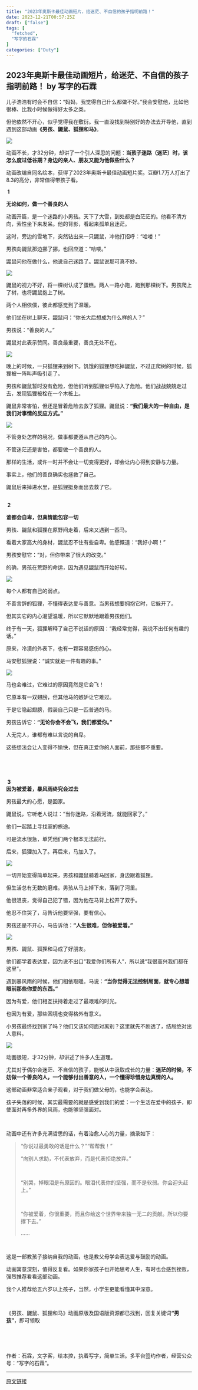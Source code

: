 ```yaml
---
title: "2023年奥斯卡最佳动画短片，给迷茫、不自信的孩子指明前路！"
date: 2023-12-21T00:57:25Z
draft: ["false"]
tags: [
  "fetched",
  "写字的石霖"
]
categories: ["Duty"]
---
```

2023年奥斯卡最佳动画短片，给迷茫、不自信的孩子指明前路！ by 写字的石霖
------
<div><p><span>儿子浩浩有时会不自信：“妈妈，我觉得自己什么都做不好。”我会安慰他，比如他很棒、比我小时候做得好太多之类。<br></span></p><p><span>但他依然不开心，似乎觉得我在敷衍。我一直没找到特别好的办法去开导他，直到遇到这部动画<strong>《男孩、鼹鼠、狐狸和马》</strong>。</span><p></p></p><p><img data-imgfileid="100007257" data-ratio="1.5" data-s="300,640" data-src="https://mmbiz.qpic.cn/mmbiz_jpg/qaiafK0AgI8jxjCbekUUhgic4mxXjX6e6TqYJlvSCxPJpKX0jWDObb6SuPIMMaukaeLjJJ8SG6oZZGRFBAAEyicDQ/640?wx_fmt=jpeg&amp;from=appmsg" data-type="jpeg" data-w="1080" src="https://mmbiz.qpic.cn/mmbiz_jpg/qaiafK0AgI8jxjCbekUUhgic4mxXjX6e6TqYJlvSCxPJpKX0jWDObb6SuPIMMaukaeLjJJ8SG6oZZGRFBAAEyicDQ/640?wx_fmt=jpeg&amp;from=appmsg"></p><p><span>动画不长，才32分钟，却讲了一个引人深思的问题：<strong>当孩子迷路（迷茫）时，该怎么度过低谷期？身边的亲人、朋友又能为他做些什么？</strong></span><p></p></p><p><span>动画改编自同名绘本，<span>获得了2023年奥斯卡最佳动画短片奖。</span>豆瓣1.7万人打出了8.3的高分，非常值得带孩子看。</span><p></p></p><section><span><strong><span> 1 </span></strong></span></section><p><span><strong><span>无论如何，做一个善良的人</span></strong></span><p></p></p><p><span>动画开篇，是一个迷路的小男孩。天下了大雪，到处都是白茫茫的。他看不清方向，索性坐下来发呆。他的背影，看起来孤单且迷茫。</span><p></p></p><p><span>这时，旁边的雪地下，突然钻出来一只鼹鼠，冲他打招呼：“哈喽！”</span><p></p></p><p><span>男孩向鼹鼠那边挪了挪，也回应道：“哈喽。”</span><p></p></p><p><span>鼹鼠问他在做什么，他说自己迷路了。鼹鼠说那可真不妙。</span><p></p></p><p><img data-imgfileid="100007258" data-ratio="0.5417298937784522" data-s="300,640" data-src="https://mmbiz.qpic.cn/mmbiz_png/qaiafK0AgI8jxjCbekUUhgic4mxXjX6e6TSRclyoZ7Nw3ptLleYCv6CbEZMYF0pFIU9sczcicIxN1u1Ujs4mRFuuQ/640?wx_fmt=png&amp;from=appmsg" data-type="png" data-w="659" src="https://mmbiz.qpic.cn/mmbiz_png/qaiafK0AgI8jxjCbekUUhgic4mxXjX6e6TSRclyoZ7Nw3ptLleYCv6CbEZMYF0pFIU9sczcicIxN1u1Ujs4mRFuuQ/640?wx_fmt=png&amp;from=appmsg"></p><p><span>鼹鼠的视力不好，将一棵树认成了蛋糕。两人一路小跑，跑到那棵树下。男孩爬上了树，也将鼹鼠抱上了树。</span><p></p></p><p><span>两个人相依偎，彼此都感觉到了温暖。</span><p></p></p><p><span>他们坐在树上聊天，鼹鼠问：“你长大后想成为什么样的人？”</span><p></p></p><p><span>男孩说：“善良的人。”</span><p></p></p><p><span>鼹鼠对此表示赞同。善良最重要，善良无处不在。</span><p></p></p><p><img data-imgfileid="100007259" data-ratio="0.5555555555555556" data-s="300,640" data-src="https://mmbiz.qpic.cn/mmbiz_png/qaiafK0AgI8jxjCbekUUhgic4mxXjX6e6TbN0RMk9Jgicut7WeJcpkVoMfYS5C2wQmGibVtnnlAGyWoobzRQXHSCDg/640?wx_fmt=png&amp;from=appmsg" data-type="png" data-w="648" src="https://mmbiz.qpic.cn/mmbiz_png/qaiafK0AgI8jxjCbekUUhgic4mxXjX6e6TbN0RMk9Jgicut7WeJcpkVoMfYS5C2wQmGibVtnnlAGyWoobzRQXHSCDg/640?wx_fmt=png&amp;from=appmsg"></p><p><span>晚上的时候，一只狐狸来到树下。饥饿的狐狸想吃掉鼹鼠，不过正爬树的时候，狐狸被一阵叫声吸引走了。</span><p></p></p><p><span>男孩和鼹鼠暂时没有危险，但他们听到狐狸似乎陷入了危险。他们战战兢兢走过去，发现狐狸被栓在一个木桩上。</span><p></p></p><p><span>鼹鼠非常害怕，但还是冒着危险去救了狐狸。鼹鼠说：<strong>“我们最大的一种自由，是我们对事情的反应方式。”</strong></span><p></p></p><p><img data-imgfileid="100007260" data-ratio="0.5510835913312694" data-s="300,640" data-src="https://mmbiz.qpic.cn/mmbiz_png/qaiafK0AgI8jxjCbekUUhgic4mxXjX6e6Tcc2qIWn6oVNf99C4NIjSBQV7ehIojicwRFLWUQyfJ1Jny46wiagrpeng/640?wx_fmt=png&amp;from=appmsg" data-type="png" data-w="646" src="https://mmbiz.qpic.cn/mmbiz_png/qaiafK0AgI8jxjCbekUUhgic4mxXjX6e6Tcc2qIWn6oVNf99C4NIjSBQV7ehIojicwRFLWUQyfJ1Jny46wiagrpeng/640?wx_fmt=png&amp;from=appmsg"></p><p><span>不管身处怎样的境况，做事都要遵从自己的内心。</span></p><p><span>不管迷茫还是害怕，都要做一个善良的人。</span></p><p><span>那</span><span>样的生活，或许一时并不会让一切变得更好，却会让内心得到安静与力量。</span><span></span></p><p><span>事实上，他们的善良确实也拯救了自己。</span></p><p><span>鼹鼠后来掉进水里，是狐狸挺身而出去救了它。</span><p></p></p><p><mpcpc js_editor_cpcad="" src="/cgi-bin/readtemplate?t=tmpl/cpc_tmpl#1703084126093" data-category_id_list="2|24|28|41|47|5|56|6|68" data-id="1703084126093"></mpcpc><span></span></p><section><br></section><section><span><strong><span> 2 </span></strong></span></section><p><span><strong><span>谁都会自卑，但真情能包容一切</span></strong></span></p><p><span>男孩、鼹鼠和狐狸在原野间走着，后来又遇到一匹马。</span><p></p></p><p><span>看着大家高大的身材，鼹鼠忍不住有些自卑。他感慨道：“我好小啊！”</span><p></p></p><p><span>男孩安慰它：“对，但你带来了很大的改变。”</span><p></p></p><p><span>的确，男孩在荒野的命运，因为遇见鼹鼠而开始好转。</span><p></p></p><p><img data-imgfileid="100007261" data-ratio="0.546142208774584" data-s="300,640" data-src="https://mmbiz.qpic.cn/mmbiz_png/qaiafK0AgI8jxjCbekUUhgic4mxXjX6e6Ticr68PHpU9JcSliatmFOoJjsv7sqQh8565RfD8KGyxG444HxhcDjRMXw/640?wx_fmt=png&amp;from=appmsg" data-type="png" data-w="661" src="https://mmbiz.qpic.cn/mmbiz_png/qaiafK0AgI8jxjCbekUUhgic4mxXjX6e6Ticr68PHpU9JcSliatmFOoJjsv7sqQh8565RfD8KGyxG444HxhcDjRMXw/640?wx_fmt=png&amp;from=appmsg"></p><p><span>每个人都有自己的弱点。</span></p><p><span>不善言辞的狐狸，不懂得表达爱与善意。当男孩想要拥抱它时，它躲开了。</span><p></p></p><p><span>但其实它的内心渴望温暖，所以它默默地跟着男孩他们。</span><p></p></p><p><span>终于有一天，狐狸解释了自己不说话的原因：“我经常觉得，我说不出任何有趣的话。”</span><p></p></p><p><span>原来，冷漠的外表下，也有一颗容易感伤的心。</span><p></p></p><p><span>马安慰狐狸说：“诚实就是一件有趣的事。”</span><p></p></p><p><img data-imgfileid="100007262" data-ratio="0.5564024390243902" data-s="300,640" data-src="https://mmbiz.qpic.cn/mmbiz_png/qaiafK0AgI8jxjCbekUUhgic4mxXjX6e6ThOZc0SolctDd63e5Dutdv2ROrHiauf6zx5ymbsrSDlDknZZ9YT5SzHw/640?wx_fmt=png&amp;from=appmsg" data-type="png" data-w="656" src="https://mmbiz.qpic.cn/mmbiz_png/qaiafK0AgI8jxjCbekUUhgic4mxXjX6e6ThOZc0SolctDd63e5Dutdv2ROrHiauf6zx5ymbsrSDlDknZZ9YT5SzHw/640?wx_fmt=png&amp;from=appmsg"></p><p><span>马也会难过，它难过的原因竟然是它会飞！</span><p></p></p><p><span>它原本有一双翅膀，但其他马的嫉妒让它难过。</span></p><p><span>于是它隐起翅膀，假装自己只是一匹普通的马。</span><p></p></p><p><span>男孩告诉它：<strong>“无论你会不会飞，我们都爱你。”</strong></span><span></span></p><p><span>人无完人，谁都有难以言说的自卑。</span></p><p><span>这些想法会让人变得不愉快，但在真正爱你的人面前，那些都不重要。</span><p></p></p><p><span><br></span></p><p><mpcpc js_editor_cpcad="" src="/cgi-bin/readtemplate?t=tmpl/cpc_tmpl#1703084146000" data-category_id_list="2|24|28|41|47|5|56|6|68" data-id="1703084146000"></mpcpc><span></span></p><p><span><br></span></p><section><span><strong><span> 3 </span></strong></span></section><section><span><strong><span>因为被爱着，暴风雨终究会过去</span></strong></span></section><p><span>男孩最大的心愿，是回家。</span><p></p></p><p><span>鼹鼠说，它听老人说过：“当你迷路，沿着河流，就能回家了。”</span><p></p></p><p><span>他们一起踏上寻找家的旅途。</span><p></p></p><p><span>可是流水很急，单凭他们两个根本无法前行。</span><p></p></p><p><span>后来，狐狸加入了。再后来，马加入了。</span><p></p></p><p><img data-imgfileid="100007265" data-ratio="0.5538461538461539" data-s="300,640" data-src="https://mmbiz.qpic.cn/mmbiz_png/qaiafK0AgI8jxjCbekUUhgic4mxXjX6e6TDze5picufM3icgqKKfT92dZHJlwej3qUCYswqNfAe3DWTEQpiakjgT9RQ/640?wx_fmt=png&amp;from=appmsg" data-type="png" data-w="650" src="https://mmbiz.qpic.cn/mmbiz_png/qaiafK0AgI8jxjCbekUUhgic4mxXjX6e6TDze5picufM3icgqKKfT92dZHJlwej3qUCYswqNfAe3DWTEQpiakjgT9RQ/640?wx_fmt=png&amp;from=appmsg"></p><p><span>一切开始变得简单起来，男孩和鼹鼠骑着马回家，身边跟着狐狸。</span><p></p></p><p><span>但生活总有无数的磨难。男孩从马上掉下来，落到了河里。</span><p></p></p><p><span>他很沮丧，觉得自己犯了错，因为他在马背上松开了双手。</span><p></p></p><p><span>他忍不住哭了，马告诉他要坚强，要有信心。</span></p><p><span>男孩还是不开心，马告诉他：<strong>“人生很难，但你被爱着。”</strong></span><p></p></p><p><img data-imgfileid="100007266" data-ratio="0.5620214395099541" data-s="300,640" data-src="https://mmbiz.qpic.cn/mmbiz_png/qaiafK0AgI8jxjCbekUUhgic4mxXjX6e6TLKiaJF5snADCnE5fo7DmQIACFsypoue4p0Yj2VIoBicC4icaEgJia4eHOw/640?wx_fmt=png&amp;from=appmsg" data-type="png" data-w="653" src="https://mmbiz.qpic.cn/mmbiz_png/qaiafK0AgI8jxjCbekUUhgic4mxXjX6e6TLKiaJF5snADCnE5fo7DmQIACFsypoue4p0Yj2VIoBicC4icaEgJia4eHOw/640?wx_fmt=png&amp;from=appmsg"></p><p><span>男孩、鼹鼠、狐狸和马成了好朋友。</span><p></p></p><p><span>他们都学着表达爱，因为说不出口“我爱你们所有人”，所以说“我很高兴我们都在这里”。</span><p></p></p><p><span>遇到暴风雨的时候，他们相依取暖。马说：<strong>“当你觉得无法控制局面，就专心想着眼前那些你爱的东西。”</strong></span><p></p></p><p><span>因为有爱，他们相互扶持着走过了最艰难的时光。</span></p><p><span>也因为有爱，那些困境也变得格外有意义。</span><p></p></p><p><span>小男孩最终找到家了吗？他们又该如何面对离别？这里就先不剧透了，结局绝对出人意料。</span><p></p></p><p><img data-imgfileid="100007268" data-ratio="0.554364471669219" data-s="300,640" data-src="https://mmbiz.qpic.cn/mmbiz_png/qaiafK0AgI8jxjCbekUUhgic4mxXjX6e6Tfs9UnsgtLlv1L1oibKtrftY4xtGshcxibucwx5icc2iaVnTe5DBulMOGwA/640?wx_fmt=png&amp;from=appmsg" data-type="png" data-w="653" src="https://mmbiz.qpic.cn/mmbiz_png/qaiafK0AgI8jxjCbekUUhgic4mxXjX6e6Tfs9UnsgtLlv1L1oibKtrftY4xtGshcxibucwx5icc2iaVnTe5DBulMOGwA/640?wx_fmt=png&amp;from=appmsg"><span></span></p><p><span>动画很短，才32分钟，却讲述了许多人生道理。</span></p><p><span>尤其对于偶尔会迷茫、不自信的孩子，能够从中汲取成长的力量：<strong>迷茫的时候，不妨做一个善良的人，一个能够付出善意的人，一个懂得珍惜身边真情的人。</strong></span><p></p></p><p><span>这部动画非常适合亲子观看，对于我们做父母的，也能学会表达。</span></p><p><span>孩子失落的时候，其实最需要的就是感受到我们的爱：一个生活在爱中的孩子，即使面对再多外界的风雨，也能够坚强面对。</span><p></p></p><p><span><br></span></p><p><span>动画中还有许多充满哲思的话，有着治愈人心的力量，摘录如下：</span></p><blockquote data-type="2" data-url="" data-author-name="" data-content-utf8-length="119" data-source-title=""><section><section><p><span>“你说过最勇敢的话是什么？”“帮帮我！”</span></p><p><span>“向别人求助，不代表放弃，而是代表拒绝放弃。”</span><p></p></p><p><span><br></span></p><p><span>“别哭，掉眼泪是有原因的。眼泪代表你的坚强，而不是软弱。你会迎头赶上。”</span><p></p></p><p><span><br></span></p><p><span>“你被爱着，你很重要，而且你给这个世界带来独一无二的贡献。所以你要撑下去。”</span></p><p><span>……</span></p></section></section></blockquote><p><span></span><br></p><p><span>这是一部教孩子接纳自我的动画，也是教父母学会表达爱与鼓励的动画。</span></p><p><span>动画寓意深刻，值得反复看。如果你家孩子也开始思考人生，有时也会感到挫败，强烈推荐看看这部动画。</span><p></p></p><p><span>我个人推荐给五六岁以上孩子，当然，小学生更能看懂其中深意。</span><p></p></p><p><span><br></span></p><section><section><section><section powered-by="xiumi.us"><p><span>《男孩、鼹鼠、狐狸和马》动画原版及国语版资源都已找到，回复关键词</span><strong><span>“男孩”</span></strong><span>，即可领取</span></p></section></section></section></section><p><span><span><br></span></span></p><section><mp-common-profile data-pluginname="mpprofile" data-id="Mzg3MTM3OTM1OQ==" data-headimg="http://mmbiz.qpic.cn/mmbiz_png/qaiafK0AgI8g4EsOWajGENQGvYFmjohyo983MJtMibmiaVR4aBSUpxzb3kEdXBIjxYfdia5NhmBKu5oRKdibusiaRmRQ/300?wx_fmt=png&amp;wxfrom=19" data-nickname="写字的石霖" data-alias="shilinfff" data-signature="文字客，绘本控，执着写字，简单生活。" data-from="2" data-is_biz_ban="0" data-origin_num="25" data-isban="0" data-biz_account_status="0" data-index="0"></mp-common-profile>       </section><p><span><span><span>作者：石霖，文字客，绘本控，执着写字，简单生活。多平台签约作者，经营公众号：“写字的石霖”。</span></span></span><span></span></p><p><mp-style-type data-value="3"></mp-style-type></p></div>  
<hr>
<a href="https://mp.weixin.qq.com/s/zNSpyE0jPhYhZOFcGaRMmQ",target="_blank" rel="noopener noreferrer">原文链接</a>
